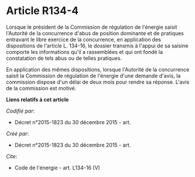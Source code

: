 # Article R134-4

Lorsque le président de la Commission de régulation de l'énergie saisit l'Autorité de la concurrence d'abus de position
dominante et de pratiques entravant le libre exercice de la concurrence, en application des dispositions de l'article L.
134-16, le dossier transmis à l'appui de sa saisine comporte les informations qu'il a rassemblées et qui ont fondé la
constatation de tels abus ou de telles pratiques.

En application des mêmes dispositions, lorsque l'Autorité de la concurrence saisit la Commission de régulation de l'énergie
d'une demande d'avis, la commission dispose d'un délai de deux mois pour rendre sa réponse. L'avis de la commission est
motivé.

**Liens relatifs à cet article**

_Codifié par_:

  - Décret n°2015-1823 du 30 décembre 2015 - art.

_Créé par_:

  - Décret n°2015-1823 du 30 décembre 2015 - art.

_Cite_:

  - Code de l'énergie - art. L134-16 (V)
